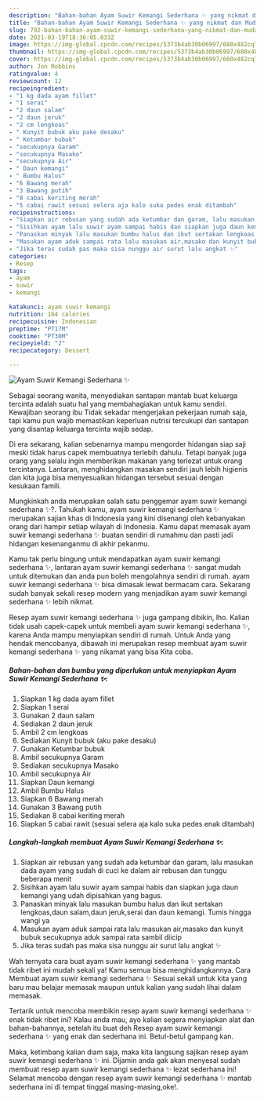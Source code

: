 ```yaml
---
description: "Bahan-bahan Ayam Suwir Kemangi Sederhana ✨ yang nikmat dan Mudah Dibuat"
title: "Bahan-bahan Ayam Suwir Kemangi Sederhana ✨ yang nikmat dan Mudah Dibuat"
slug: 792-bahan-bahan-ayam-suwir-kemangi-sederhana-yang-nikmat-dan-mudah-dibuat
date: 2021-03-19T18:36:05.033Z
image: https://img-global.cpcdn.com/recipes/5373b4ab30b06997/680x482cq70/ayam-suwir-kemangi-sederhana-✨-foto-resep-utama.jpg
thumbnail: https://img-global.cpcdn.com/recipes/5373b4ab30b06997/680x482cq70/ayam-suwir-kemangi-sederhana-✨-foto-resep-utama.jpg
cover: https://img-global.cpcdn.com/recipes/5373b4ab30b06997/680x482cq70/ayam-suwir-kemangi-sederhana-✨-foto-resep-utama.jpg
author: Jon Robbins
ratingvalue: 4
reviewcount: 12
recipeingredient:
- "1 kg dada ayam fillet"
- "1 serai"
- "2 daun salam"
- "2 daun jeruk"
- "2 cm lengkoas"
- " Kunyit bubuk aku pake desaku"
- " Ketumbar bubuk"
- "secukupnya Garam"
- "secukupnya Masako"
- "secukupnya Air"
- " Daun kemangi"
- " Bumbu Halus"
- "6 Bawang merah"
- "3 Bawang putih"
- "8 cabai keriting merah"
- "5 cabai rawit sesuai selera aja kalo suka pedes enak ditambah"
recipeinstructions:
- "Siapkan air rebusan yang sudah ada ketumbar dan garam, lalu masukan dada ayam yang sudah di cuci ke dalam air rebusan dan tunggu beberapa menit"
- "Sisihkan ayam lalu suwir ayam sampai habis dan siapkan juga daun kemangi yang udah dipisahkan yang bagus."
- "Panaskan minyak lalu masukan bumbu halus dan ikut sertakan lengkoas,daun salam,daun jeruk,serai dan daun kemangi. Tumis hingga wangi ya"
- "Masukan ayam aduk sampai rata lalu masukan air,masako dan kunyit bubuk secukupnya aduk sampai rata sambil diicip"
- "Jika teras sudah pas maka sisa nunggu air surut lalu angkat ✨"
categories:
- Resep
tags:
- ayam
- suwir
- kemangi

katakunci: ayam suwir kemangi 
nutrition: 164 calories
recipecuisine: Indonesian
preptime: "PT17M"
cooktime: "PT30M"
recipeyield: "2"
recipecategory: Dessert

---
```



![Ayam Suwir Kemangi Sederhana ✨](https://img-global.cpcdn.com/recipes/5373b4ab30b06997/680x482cq70/ayam-suwir-kemangi-sederhana-✨-foto-resep-utama.jpg)

Sebagai seorang wanita, menyediakan santapan mantab buat keluarga tercinta adalah suatu hal yang membahagiakan untuk kamu sendiri. Kewajiban seorang ibu Tidak sekadar mengerjakan pekerjaan rumah saja, tapi kamu pun wajib memastikan keperluan nutrisi tercukupi dan santapan yang disantap keluarga tercinta wajib sedap.

Di era  sekarang, kalian sebenarnya mampu mengorder hidangan siap saji meski tidak harus capek membuatnya terlebih dahulu. Tetapi banyak juga orang yang selalu ingin memberikan makanan yang terlezat untuk orang tercintanya. Lantaran, menghidangkan masakan sendiri jauh lebih higienis dan kita juga bisa menyesuaikan hidangan tersebut sesuai dengan kesukaan famili. 



Mungkinkah anda merupakan salah satu penggemar ayam suwir kemangi sederhana ✨?. Tahukah kamu, ayam suwir kemangi sederhana ✨ merupakan sajian khas di Indonesia yang kini disenangi oleh kebanyakan orang dari hampir setiap wilayah di Indonesia. Kamu dapat memasak ayam suwir kemangi sederhana ✨ buatan sendiri di rumahmu dan pasti jadi hidangan kesenanganmu di akhir pekanmu.

Kamu tak perlu bingung untuk mendapatkan ayam suwir kemangi sederhana ✨, lantaran ayam suwir kemangi sederhana ✨ sangat mudah untuk ditemukan dan anda pun boleh mengolahnya sendiri di rumah. ayam suwir kemangi sederhana ✨ bisa dimasak lewat bermacam cara. Sekarang sudah banyak sekali resep modern yang menjadikan ayam suwir kemangi sederhana ✨ lebih nikmat.

Resep ayam suwir kemangi sederhana ✨ juga gampang dibikin, lho. Kalian tidak usah capek-capek untuk membeli ayam suwir kemangi sederhana ✨, karena Anda mampu menyiapkan sendiri di rumah. Untuk Anda yang hendak mencobanya, dibawah ini merupakan resep membuat ayam suwir kemangi sederhana ✨ yang nikamat yang bisa Kita coba.

<!--inarticleads1-->

##### Bahan-bahan dan bumbu yang diperlukan untuk menyiapkan Ayam Suwir Kemangi Sederhana ✨:

1. Siapkan 1 kg dada ayam fillet
1. Siapkan 1 serai
1. Gunakan 2 daun salam
1. Sediakan 2 daun jeruk
1. Ambil 2 cm lengkoas
1. Sediakan  Kunyit bubuk (aku pake desaku)
1. Gunakan  Ketumbar bubuk
1. Ambil secukupnya Garam
1. Sediakan secukupnya Masako
1. Ambil secukupnya Air
1. Siapkan  Daun kemangi
1. Ambil  Bumbu Halus
1. Siapkan 6 Bawang merah
1. Gunakan 3 Bawang putih
1. Sediakan 8 cabai keriting merah
1. Siapkan 5 cabai rawit (sesuai selera aja kalo suka pedes enak ditambah)




<!--inarticleads2-->

##### Langkah-langkah membuat Ayam Suwir Kemangi Sederhana ✨:

1. Siapkan air rebusan yang sudah ada ketumbar dan garam, lalu masukan dada ayam yang sudah di cuci ke dalam air rebusan dan tunggu beberapa menit
1. Sisihkan ayam lalu suwir ayam sampai habis dan siapkan juga daun kemangi yang udah dipisahkan yang bagus.
1. Panaskan minyak lalu masukan bumbu halus dan ikut sertakan lengkoas,daun salam,daun jeruk,serai dan daun kemangi. Tumis hingga wangi ya
1. Masukan ayam aduk sampai rata lalu masukan air,masako dan kunyit bubuk secukupnya aduk sampai rata sambil diicip
1. Jika teras sudah pas maka sisa nunggu air surut lalu angkat ✨




Wah ternyata cara buat ayam suwir kemangi sederhana ✨ yang mantab tidak ribet ini mudah sekali ya! Kamu semua bisa menghidangkannya. Cara Membuat ayam suwir kemangi sederhana ✨ Sesuai sekali untuk kita yang baru mau belajar memasak maupun untuk kalian yang sudah lihai dalam memasak.

Tertarik untuk mencoba membikin resep ayam suwir kemangi sederhana ✨ enak tidak ribet ini? Kalau anda mau, ayo kalian segera menyiapkan alat dan bahan-bahannya, setelah itu buat deh Resep ayam suwir kemangi sederhana ✨ yang enak dan sederhana ini. Betul-betul gampang kan. 

Maka, ketimbang kalian diam saja, maka kita langsung sajikan resep ayam suwir kemangi sederhana ✨ ini. Dijamin anda gak akan menyesal sudah membuat resep ayam suwir kemangi sederhana ✨ lezat sederhana ini! Selamat mencoba dengan resep ayam suwir kemangi sederhana ✨ mantab sederhana ini di tempat tinggal masing-masing,oke!.

